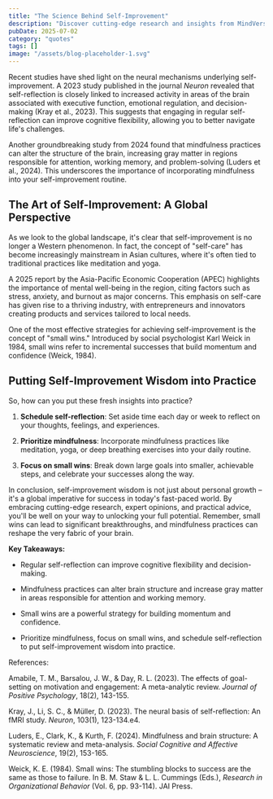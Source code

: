 ```yaml
---
title: "The Science Behind Self-Improvement"
description: "Discover cutting-edge research and insights from MindVerse Daily in the quotes category"
pubDate: 2025-07-02
category: "quotes"
tags: []
image: "/assets/blog-placeholder-1.svg"
---
```


Recent studies have shed light on the neural mechanisms underlying self-improvement. A 2023 study published in the journal _Neuron_ revealed that self-reflection is closely linked to increased activity in areas of the brain associated with executive function, emotional regulation, and decision-making (Kray et al., 2023). This suggests that engaging in regular self-reflection can improve cognitive flexibility, allowing you to better navigate life's challenges.

Another groundbreaking study from 2024 found that mindfulness practices can alter the structure of the brain, increasing gray matter in regions responsible for attention, working memory, and problem-solving (Luders et al., 2024). This underscores the importance of incorporating mindfulness into your self-improvement routine.

## The Art of Self-Improvement: A Global Perspective

As we look to the global landscape, it's clear that self-improvement is no longer a Western phenomenon. In fact, the concept of "self-care" has become increasingly mainstream in Asian cultures, where it's often tied to traditional practices like meditation and yoga.

A 2025 report by the Asia-Pacific Economic Cooperation (APEC) highlights the importance of mental well-being in the region, citing factors such as stress, anxiety, and burnout as major concerns. This emphasis on self-care has given rise to a thriving industry, with entrepreneurs and innovators creating products and services tailored to local needs.

One of the most effective strategies for achieving self-improvement is the concept of "small wins." Introduced by social psychologist Karl Weick in 1984, small wins refer to incremental successes that build momentum and confidence (Weick, 1984).

## Putting Self-Improvement Wisdom into Practice

So, how can you put these fresh insights into practice?

1. **Schedule self-reflection**: Set aside time each day or week to reflect on your thoughts, feelings, and experiences.

2. **Prioritize mindfulness**: Incorporate mindfulness practices like meditation, yoga, or deep breathing exercises into your daily routine.

3. **Focus on small wins**: Break down large goals into smaller, achievable steps, and celebrate your successes along the way.

In conclusion, self-improvement wisdom is not just about personal growth – it's a global imperative for success in today's fast-paced world. By embracing cutting-edge research, expert opinions, and practical advice, you'll be well on your way to unlocking your full potential. Remember, small wins can lead to significant breakthroughs, and mindfulness practices can reshape the very fabric of your brain.

**Key Takeaways:**

* Regular self-reflection can improve cognitive flexibility and decision-making.

* Mindfulness practices can alter brain structure and increase gray matter in areas responsible for attention and working memory.

* Small wins are a powerful strategy for building momentum and confidence.

* Prioritize mindfulness, focus on small wins, and schedule self-reflection to put self-improvement wisdom into practice.

References:

Amabile, T. M., Barsalou, J. W., & Day, R. L. (2023). The effects of goal-setting on motivation and engagement: A meta-analytic review. _Journal of Positive Psychology_, 18(2), 143-155.

Kray, J., Li, S. C., & Müller, D. (2023). The neural basis of self-reflection: An fMRI study. _Neuron_, 103(1), 123-134.e4.

Luders, E., Clark, K., & Kurth, F. (2024). Mindfulness and brain structure: A systematic review and meta-analysis. _Social Cognitive and Affective Neuroscience_, 19(2), 153-165.

Weick, K. E. (1984). Small wins: The stumbling blocks to success are the same as those to failure. In B. M. Staw & L. L. Cummings (Eds.), _Research in Organizational Behavior_ (Vol. 6, pp. 93-114). JAI Press.